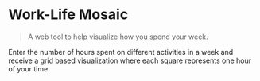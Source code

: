 # Work-Life Mosaic

> A web tool to help visualize how you spend your week.

Enter the number of hours spent on different activities in a week and receive a grid based visualization where each square represents one hour of your time.
